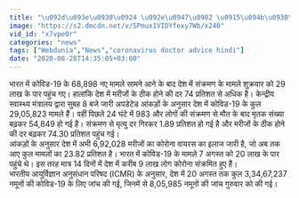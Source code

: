 ```yaml
---
title: "\u092d\u093e\u0930\u0924 \u092e\u0947\u0902 \u0915\u094b\u0930\u094b\u0928\u093e\u0935\u093e\u092f\u0930\u0938 Positive 29 \u0932\u093e\u0916 \u0915\u0947 \u092a\u093e\u0930, \u0905\u0917\u0938\u094d\u0924 \u092e\u0947\u0902 US \u0938\u0947 \u092d\u0940 \u091c\u094d\u092f\u093e\u0926\u093e \u0915\u0947\u0938"
image: "https://s2.dmcdn.net/v/SPmux1VIDYfexy7Wb/x240"
vid_id: "x7vpe0r"
categories: "news"
tags: ["Webdunia","News","coronavirus doctor advice hindi"]
date: "2020-08-28T14:35:05+03:00"
---
```

भारत में कोविड-19 के 68,898 नए मामले सामने आने के बाद देश में संक्रमण के मामले शुक्रवार को 29 लाख के पार पहुंच गए। हालांकि देश में मरीजों के ठीक होने की दर 74 प्रतिशत से अधिक है। केन्द्रीय स्वास्थ्य मंत्रालय द्वारा सुबह 8 बजे जारी अपडेटेड आंकड़ों के अनुसार देश में कोविड-19 के कुल 29,05,823 मामले हैं। वहीं पिछले 24 घंटे में 983 और लोगों की संक्रमण से मौत के बाद मृतक संख्या बढ़कर 54,849 हो गई है। संक्रमण से मृत्यु दर गिरकर 1.89 प्रतिशत हो गई है और मरीजों के ठीक होने की दर बढ़कर 74.30 प्रतिशत पहुंच गई।   <br>आंकड़ों के अनुसार देश में अभी 6,92,028 मरीजों का कोरोना वायरस का इलाज जारी है, जो अब तक आए कुल मामलों का 23.82 प्रतिशत है। भारत में कोविड-19 के मामले 7 अगस्त को 20 लाख के पार पहुंचे थे। इस तरह मात्र 14 दिनों में देश में करीब 9 लाख लोग कोरोना संक्रमित हुए हैं।   <br>भारतीय आयुर्विज्ञान अनुसंधान परिषद (ICMR) के अनुसार, देश में 20 अगस्त तक कुल 3,34,67,237 नमूनों की कोविड-19 के लिए जांच की गई, जिनमें से 8,05,985 नमूनों की जांच गुरुवार को की गई।
